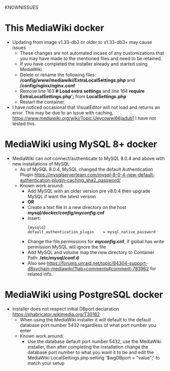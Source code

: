 KNOWNISSUES

# This MediaWiki docker

* Updating from image v1.33-db2 or older to v1.33-db3+ may cause issues
	* These changes are not automated incase of any customizations that you may have made to the mentioned files and need to be retained.
	* If you have completed the installer already and started using MediaWiki
	* Delete or rename the following files: **/config/www/mediawiki/ExtraLocalSettings.php** and **/config/nginx/nginx.conf** 
	* Remove line 163 **# Load extra settings** and line 164 **require ExtraLocalSettings.php';** from **LocalSettings.php**
	* Restart the container.
* I have noticed occasional that VisualEditor will not load and returns an error. This may be due to an issue with caching, https://www.mediawiki.org/wiki/Topic:Ueycowwi66jadub1  I have not tested this.
	
# MediaWiki using MySQL 8+ docker

* MediaWiki can not connect/authenticate to MySQL 8.0.4 and above with new installations of MySQL
	* As of MySQL 8.0.4, MySQL changed the default Authentication Plugin https://mysqlserverteam.com/mysql-8-0-4-new-default-authentication-plugin-caching_sha2_password/ 
	* Known work around:
		* Add MySQL with an older version pre v8.0.4 then upgrade MySQL if want the latest version
		* **OR**
		* Create a text file in a new directory on the host ***mysql/docker/config/myconfig*.cnf**
		* insert:
			```	
			[mysqld]
			default_authentication_plugin    = mysql_native_password
			```
		* Change the file permissions for ***myconfig*.cnf**, if global has write permission MySQL will ignore the file
		* Add MySQL and  volume map the new directory to Container Path: **/etc/mysql/conf.d**
		* Also see https://forums.unraid.net/topic/84304-support-d8sychain-mediawiki/?tab=comments#comment-783962 for related info.
					
# MediaWiki using PostgreSQL docker

* Installer does not respect initial DBport declaration https://phabricator.wikimedia.org/T30162
	* When using the MediaWiki installer it will default to the default database port number 5432 regardless of what port number you enter
	* Known work around:
		* Use the database default port number 5432, use the MediaWiki installer, then after completing the installation change the database port number to what you want it to be and edit the MediaWiki LocalSettings.php setting '$wgDBport = "value";' to match your setup